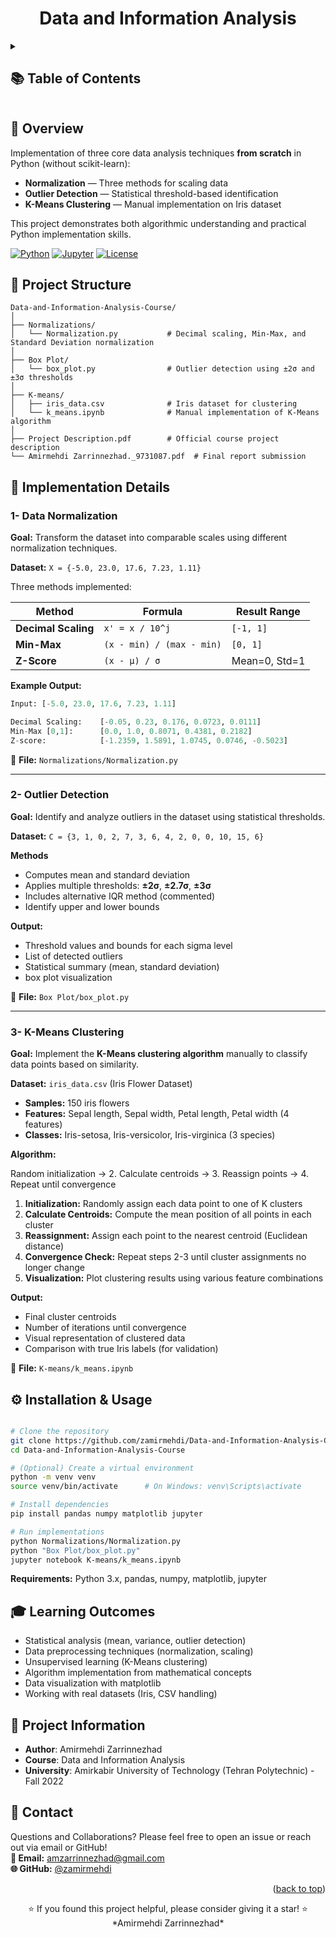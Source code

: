 <h1 align="center"> Data and Information Analysis</h1>

<details> <summary><h2> 📚 Table of Contents</h2></summary>

- [Overview](#-overview)
- [Project Structure](#-project-structure)
- [Implementation Details](#-implementation-details)
  - [Data Normalization](#1--data-normalization)
  - [Outlier Detection](#2--outlier-detection)
  - [K-means Clustering](#3--k-means-clustering)
- [Installation & Usage](#%EF%B8%8F-installation--usage)
- [Learning Outcomes](#-learning-outcomes)
- [Project Information](#-project-information)
- [Contact](#-contact)

</details>

<!-- --- -->

<!-- <details> <summary><h2> 📘 Overview</h2></summary> -->

## 📘 Overview
Implementation of three core data analysis techniques **from scratch** in Python (without scikit-learn):
- **Normalization** — Three methods for scaling data
- **Outlier Detection** — Statistical threshold-based identification  
- **K-Means Clustering** — Manual implementation on Iris dataset

This project demonstrates both algorithmic understanding and practical Python implementation skills.


<!-- > **Project for Data and Information Analysis course**   -->
<!-- > Amirmehdi Zarrinnezhad   -->
<!-- > Amirkabir University of Technology (Tehran Polytechnic)   -->

[![Python](https://img.shields.io/badge/Python-3.x-blue.svg)](https://www.python.org/) [![Jupyter](https://img.shields.io/badge/Made%20with-Jupyter-orange.svg)](https://jupyter.org/) [![License](https://img.shields.io/badge/License-Educational-lightgrey.svg)](#license)

<!-- </details> -->

<!-- --- -->

<!-- <details> <summary><h2> 📂 Project Structure</h2></summary> -->
## 📂 Project Structure

```
Data-and-Information-Analysis-Course/
│
├── Normalizations/
│   └── Normalization.py           # Decimal scaling, Min-Max, and Standard Deviation normalization
│
├── Box Plot/
│   └── box_plot.py                # Outlier detection using ±2σ and ±3σ thresholds
│
├── K-means/
│   ├── iris_data.csv              # Iris dataset for clustering
│   └── k_means.ipynb              # Manual implementation of K-Means algorithm
│
├── Project Description.pdf        # Official course project description
└── Amirmehdi Zarrinnezhad._9731087.pdf  # Final report submission
```
<!-- </details> -->

<!-- --- -->

<!-- <details> <summary><h2> 🔬 Implementation Details</h2></summary> -->
## 🔬 Implementation Details
### 1- Data Normalization
**Goal:** Transform the dataset into comparable scales using different normalization techniques.

**Dataset:** `X = {-5.0, 23.0, 17.6, 7.23, 1.11}`

Three methods implemented:

| Method | Formula | Result Range |
|--------|---------|--------------|
| **Decimal Scaling** | `x' = x / 10^j` | `[-1, 1]` |
| **Min-Max** | `(x - min) / (max - min)` | `[0, 1]` |
| **Z-Score** | `(x - μ) / σ` | Mean=0, Std=1 |

**Example Output:**
```python
Input: [-5.0, 23.0, 17.6, 7.23, 1.11]

Decimal Scaling:    [-0.05, 0.23, 0.176, 0.0723, 0.0111]
Min-Max [0,1]:      [0.0, 1.0, 0.8071, 0.4381, 0.2182]
Z-score:            [-1.2359, 1.5891, 1.0745, 0.0746, -0.5023]
```

📄 **File:** `Normalizations/Normalization.py`

---

### 2- Outlier Detection
**Goal:** Identify and analyze outliers in the dataset using statistical thresholds.

**Dataset:** `C = {3, 1, 0, 2, 7, 3, 6, 4, 2, 0, 0, 10, 15, 6}`

**Methods**
- Computes mean and standard deviation
- Applies multiple thresholds: **±2σ**, **±2.7σ**, **±3σ**
- Includes alternative IQR method (commented)
- Identify upper and lower bounds

**Output:**
- Threshold values and bounds for each sigma level
- List of detected outliers
- Statistical summary (mean, standard deviation)
- box plot visualization

📄 **File:** `Box Plot/box_plot.py`

---

### 3- K-Means Clustering

**Goal:** Implement the **K-Means clustering algorithm** manually to classify data points based on similarity.

**Dataset:** `iris_data.csv` (Iris Flower Dataset)
- **Samples:** 150 iris flowers
- **Features:** Sepal length, Sepal width, Petal length, Petal width (4 features)
- **Classes:** Iris-setosa, Iris-versicolor, Iris-virginica (3 species)

**Algorithm:**

  Random initialization → 2. Calculate centroids → 3. Reassign points → 4. Repeat until convergence

1. **Initialization:** Randomly assign each data point to one of K clusters
2. **Calculate Centroids:** Compute the mean position of all points in each cluster
3. **Reassignment:** Assign each point to the nearest centroid (Euclidean distance)
4. **Convergence Check:** Repeat steps 2-3 until cluster assignments no longer change
5. **Visualization:** Plot clustering results using various feature combinations

**Output:**
- Final cluster centroids
- Number of iterations until convergence
- Visual representation of clustered data
- Comparison with true Iris labels (for validation)

📄 **File:** `K-means/k_means.ipynb`

<!-- </details> -->

<!-- --- -->

<!-- <details> <summary><h2> ⚙️ Installation & Usage</h2></summary> -->


## ⚙️ Installation & Usage

```bash

# Clone the repository
git clone https://github.com/zamirmehdi/Data-and-Information-Analysis-Course.git
cd Data-and-Information-Analysis-Course

# (Optional) Create a virtual environment
python -m venv venv
source venv/bin/activate      # On Windows: venv\Scripts\activate

# Install dependencies
pip install pandas numpy matplotlib jupyter

# Run implementations
python Normalizations/Normalization.py
python "Box Plot/box_plot.py"
jupyter notebook K-means/k_means.ipynb
```

**Requirements:** Python 3.x, pandas, numpy, matplotlib, jupyter

<!-- </details> -->

<!-- --- -->

<!-- <details> <summary><h2> 🎓 Learning Outcomes</h2></summary> -->
## 🎓 Learning Outcomes

- Statistical analysis (mean, variance, outlier detection)
- Data preprocessing techniques (normalization, scaling)
- Unsupervised learning (K-Means clustering)
- Algorithm implementation from mathematical concepts
- Data visualization with matplotlib
- Working with real datasets (Iris, CSV handling)

<!-- </details> -->

<!-- --- -->

## 📄 Project Information

- **Author**: Amirmehdi Zarrinnezhad
- **Course**: Data and Information Analysis 
- **University**: Amirkabir University of Technology (Tehran Polytechnic) - Fall 2022
<!-- - **Semester**: Fall 2022 -->
<!-- - **Project Link**: [https://github.com/zamirmehdi/Data-and-Information-Analysis-Course](https://github.com/zamirmehdi/Data-and-Information-Analysis-Course) -->

<!--
**Educational License** — Free for learning and academic purposes with attribution.

```
Amirmehdi Zarrinnezhad
Data and Information Analysis Course
Amirkabir University of Technology (Tehran Polytechnic)
``` -->
<!-- © 2024 Amirmehdi Zarrinnezhad — All Rights Reserved. -->

<!-- --- -->

## 📧 Contact

Questions and Collaborations? Please feel free to open an issue or reach out via email or GitHub!  
**📧 Email:** amzarrinnezhad@gmail.com  
**🌐 GitHub:** [@zamirmehdi](https://github.com/zamirmehdi) 

<!-- --- -->

<p align="right">(<a href="#top">back to top</a>)</p>

<div align="center">
⭐ If you found this project helpful, please consider giving it a star! ⭐  
*Amirmehdi Zarrinnezhad*
</div>

